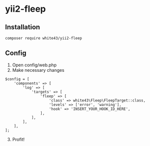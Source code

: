 # yii2-fleep

## Installation

`composer require white43/yii2-fleep`

## Config

1. Open config/web.php
2. Make necessary changes

```
$config = [
    'components' => [
        'log' => [
            'targets' => [
                'fleep' => [
                    'class' => white43\Fleep\FleepTarget::class,
                    'levels' => ['error', 'warning'],
                    'hook' => 'INSERT_YOUR_HOOK_ID_HERE',
                ],
            ],
        ],
    ],
];
```

3. Profit!
